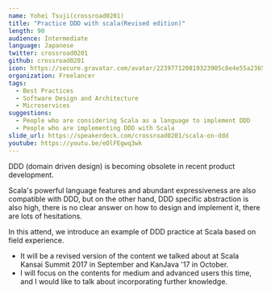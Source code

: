 ```yaml
---
name: Yohei Tsuji(crossroad0201)
title: "Practice DDD with scala(Revised edition)"
length: 90
audience: Intermediate
language: Japanese
twitter: crossroad0201
github: crossroad0201
icon: https://secure.gravatar.com/avatar/223977120819323905c8e4e55a2365ed?s=256
organization: Freelancer
tags:
  - Best Practices
  - Software Design and Architecture
  - Microservices
suggestions:
  - People who are considering Scala as a language to implement DDD
  - People who are implementing DDD with Scala
slide_url: https://speakerdeck.com/crossroad0201/scala-on-ddd
youtube: https://youtu.be/eOlFEgwq3wk
---
```

DDD (domain driven design) is becoming obsolete in recent product development.

Scala's powerful language features and abundant expressiveness are also compatible with DDD, but on the other
hand, DDD specific abstraction is also high, there is no clear answer on how to design and implement it, there
are lots of hesitations.

In this attend, we introduce an example of DDD practice at Scala based on field experience.

* It will be a revised version of the content we talked about at Scala Kansai Summit 2017 in September and
KanJava '17 in October.
* I will focus on the contents for medium and advanced users this time, and I would like to talk about
incorporating further knowledge.
